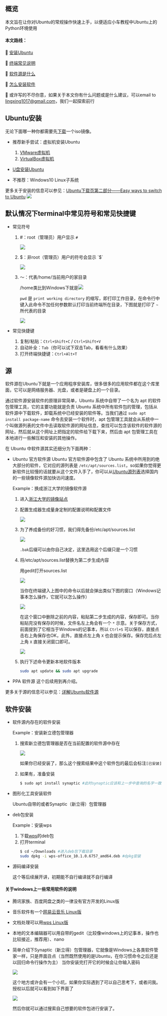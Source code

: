 ## 概览

本文旨在让你对Ubuntu的常规操作快速上手，以便适应小车教程中Ubuntu上的Python环境使用

#### 本文路线：

📗 [安装Ubuntu](#Ubuntu安装)

📗 [终端常见说明](#默认情况下terminal中常见符号和常见快捷键)

📗 [软件源是什么](#源)

📗 [怎么安装软件](#软件安装)

📕 或许写的不尽你意，如果关于本文你有什么问题或是什么建议，可以email to lingxing1017@gmail.com，我们一起探索前行


## Ubuntu安装

无论下面哪一种你都需要先[下载](https://www.ubuntu.com/download/alternative-downloads)一个iso镜像。

* 推荐新手尝试：虚拟机安装Ubuntu
    1. [VMware虚拟机](https://blog.csdn.net/colin_lisicong/article/details/70193539)
    2. [VirtualBox虚拟机](https://jingyan.baidu.com/article/e52e36157a8cc740c60c51ee.html)

* [U盘安装Ubuntu](https://www.jianshu.com/p/16b36b912b02)

* 不推荐：Windows10 Linux子系统

更多关于安装的信息可以参见：[Ubuntu下载页第二部分——Easy ways to switch to Ubuntu](https://www.ubuntu.com/download/desktop)
![](./image/01/easyways.png)


## 默认情况下terminal中常见符号和常见快捷键

* 常见符号
    1. \#：root（管理员）用户显示 `#`

        ![](./image/01/root.png)

    2. $：非root（管理员）用户的符号会显示 `$`

        ![](./image/01/putong.png)

    3. ～：代表/home/当前用户的家目录

        /home类比到Windows下就是![](./image/01/WindowsHome.png)

        `pwd` 是 `print working directory` 的缩写，即打印工作目录，在命令行中键入此命令不加任何参数默认打印当前终端所在目录，下图就是打印了 `~` 所代表的目录

        ![](./image/01/home.png)

* 常见快捷键
    1. 复制/粘贴：`Ctrl+Shift+C` / `Ctrl+Shift+V`
    2. 自动补全：`Tab`（你可以试下双击Tab，看看有什么效果）
    3. 打开终端快捷键：`Ctrl+Alt+T`


## 源

软件源在Ubuntu下就是一个应用程序安装库，很多很多的应用软件都在这个库里面，它可以是网络服务器、光盘，或者是硬盘上的一个目录。

通过软件源安装软件的原理非常简单，Ubuntu 系统中自带了一个名为 apt 的软件包管理工具，它的主要功能就是负责 Ubuntu 系统中所有软件包的管理，包括从软件源中下载软件，卸载系统中已经安装的软件等。当我们通过 `sudo apt install package-name` 命令去安装一个软件时，apt 包管理工具就会从系统中一个叫做源列表的文件中去读取软件源的网址信息，查找可以包含该软件的软件源的网址，然后就从这个网址上把指定的软件给下载下来，然后由 apt 包管理工具在本地进行一些解压和安装的其他操作。

在 Ubuntu 中软件源其实还细分为下面两种：
* Ubuntu 官方软件源
    Ubuntu 官方软件源中包含了 Ubuntu 系统中所用到的绝大部分的软件，它对应的源列表是 `/etc/apt/sources.list`，so如果你觉得更新软件比较慢的话就要从这个文件入手了，你可以从[Ubuntu源列表](http://wiki.ubuntu.org.cn/%E6%BA%90%E5%88%97%E8%A1%A8)选择国内的一些镜像软件源加快访问速度。

    Example：换成浙江大学的镜像软件源
    1. 进入[浙江大学的镜像站点](http://mirrors.zju.edu.cn/)
    2. 配置生成器生成量身定制的配置说明和配置文件

        ![](./image/01/zd.png)

    3. 为了养成备份的好习惯，我们得先备份/etc/apt/sources.list

        ![](./image/01/sourcebak.png)

        `.bak`后缀可以由你自己决定，这里选用这个后缀只是一个习惯

    4. 将/etc/apt/sources.list替换为第二步生成内容

        用gedit打开sources.list

        ![](./image/01/source.png)

        当你在终端键入上图中的命令以后就会弹出类似下图的窗口（Windows记事本怎么操作，它就可以怎么操作）

        ![](./image/01/gedit.png)

        在这个窗口中删除之前的内容，粘贴第二步生成的内容，保存即可。当你粘贴完没有保存的时候，文件名左上角会有一个 `*` 示意。关于保存方式，前面提到了它相当于Windows的记事本，所以 `Ctrl+S` 可以保存，直接点击右上角保存也OK，此外，直接点左上角 `X` 也会提示保存。保存完后点左上角 `X` 直接关闭窗口即可。

        ![](./image/01/geditsource.png)

    5. 执行下述命令更新本地软件版本
        ```bash
        sudo apt update && sudo apt upgrade
        ```

* PPA 软件源
    这个后续用到再介绍。

更多关于源的信息可以参见：[详解Ubuntu软件源](https://www.jianshu.com/p/57a91bc0c594)


## 软件安装

* 软件源内存在的软件安装

    Example：安装新立德包管理器
    1. 搜索新立德包管理器是否在当前配置的软件源中存在

        ![](./image/01/synaptic.png)

        如果你已经安装了，那么这个搜索结果中这个软件包的最后会标注`[已安装]`

    2. 如果有，准备安装
        ```bash
        $ sudo apt install synaptic #此时synaptic应该和上一步中查询的名字一致
        ```

* 图形化工具安装软件

    Ubuntu自带的或者Synaptic（新立得）包管理器

* deb包安装

    Example：安装wps
    1. 下载[wps](http://www.wps.cn/product/wpslinux/)的deb包
    2. 打开terminal
        ```bash
        $ cd ~/Downloads #进入deb包下载目录
        sudo dpkg -i wps-office_10.1.0.6757_amd64.deb #dpkg安装
        ```

* 源码编译安装

    这个等后续展开讲，初期能不自行编译就不自行编译

#### 关于windows上一些常用软件的说明

* 腾讯家族、百度网盘之类的一律没有官方开发的Linux版
* 音乐软件有一个[网易云音乐 Linux版](https://music.163.com/#/download)
* 文档处理可以用[wps Linux版](http://www.wps.cn/product/wpslinux/)
* 本地的文本编辑器可以用自带的gedit（比较像windows上的记事本，操作也比较接近，推荐用）、nano
* 简单介绍下Synaptic（新立得）包管理器，它就像是Windows上各类软件管家一样，只是界面丑点（当然既然使用的是Ubuntu，在你习惯命令之后还是以回归命令行操作为主）
    当你安装完打开它的时候会让你输入密码

    ![](./image/01/synapticpasswd.png)

    这个地方或许会有一个小坑，如果你实际遇到了可以自己思考下，或者问我。授权以后就可以看到如下界面了

    ![](./image/01/synapticview.png)

    然后你就可以通过搜索自己想要的软件包进行安装了。

